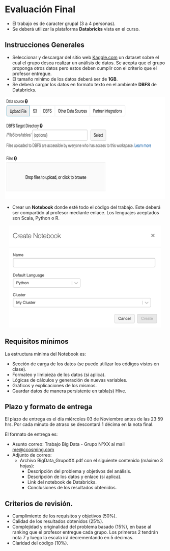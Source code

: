 # Evaluación Final

- El trabajo es de caracter grupal (3 a 4 personas).
- Se deberá utilizar la plataforma **Databricks** vista en el curso.

## Instrucciones Generales

- Seleccionar y descargar del sitio web [Kaggle.com](http://kaggle.com) un dataset sobre el cual el grupo desea realizar un análisis de datos. Se acepta que el grupo proponga otros datos pero estos deben cumplir con el criterio que el profesor entregue.
- El tamaño mínimo de los datos deberá ser de **1GB**.
- Se deberá cargar los datos en formato texto en el ambiente **DBFS** de Databricks.

<p align="center">
    <img src="./images/DBFS.png" height="320"/>
</p>

- Crear un **Notebook** donde esté todo el código del trabajo. Este deberá ser compartido al profesor mediante enlace. Los lenguajes aceptados son Scala, Python o R.

<p align="center">
    <img src="./images/notebook.png" height="320"/>
</p>

## Requisitos mínimos

La estructura mínima del Notebook es:

- Sección de carga de los datos (se puede utilizar los códigos vistos en clase).
- Formateo y limipieza de los datos (si aplica).
- Lógicas de cálculos y generación de nuevas variables.
- Gráficos y explicaciones de los mismos.
- Guardar datos de manera persistente en tabla(s) Hive.

## Plazo y formato de entrega

El plazo de entrega es el día miércoles 03 de Noviembre antes de las 23:59 hrs. Por cada minuto de atraso se descontará 1 décima en la nota final.

El formato de entrega es:

- Asunto correo: Trabajo Big Data - Grupo NºXX al mail me@ccosming.com
- Adjunto de correo:
  - Archivo BigData_GrupoXX.pdf con el siguiente contenido (máximo 3 hojas):
    - Descripción del problema y objetivos del análisis.
    - Descripción de los datos y enlace (si aplica).
    - Link del notebook de Databricks.
    - Conclusiones de los resultados obtenidos.

## Criterios de revisión.

- Cumplimiento de los requisitos y objetivos (50%).
- Calidad de los resultados obtenidos (25%).
- Complejidad y originalidad del problema basado (15%), en base al ranking que el profesor entregue cada grupo. Los primeros 2 tendrán nota 7 y luego la escala irá decrementando en 5 décimas.
- Claridad del código (10%).

